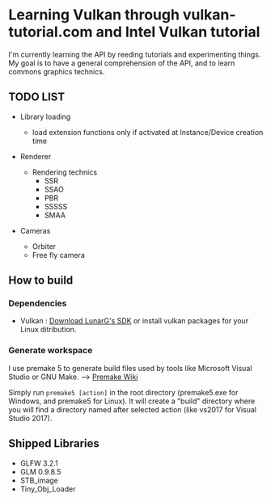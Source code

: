 # Learning Vulkan through vulkan-tutorial.com and Intel Vulkan tutorial 

I'm currently learning the API by reeding tutorials and experimenting things.
My goal is to have a general comprehension of the API, and to learn commons graphics technics.

## TODO LIST

* Library loading
	* load extension functions only if activated at Instance/Device creation time

* Renderer
    * Rendering technics
	    * SSR
		* SSAO
		* PBR
		* SSSSS
		* SMAA
* Cameras
    * Orbiter
	* Free fly camera
	
## How to build
### Dependencies

* Vulkan : [Download LunarG's SDK](https://vulkan.lunarg.com) or install vulkan packages for your Linux ditribution.

### Generate workspace

I use premake 5 to generate build files used by tools like Microsoft Visual Studio or GNU Make.
--> [Premake Wiki](https://github.com/premake/premake-core/wiki/Using-Premake)

Simply run `premake5 [action]` in the root directory (premake5.exe for Windows, and premake5 for Linux).
It will create a "build" directory where you will find a directory named after selected action (like vs2017 for Visual Studio 2017).

## Shipped Libraries

* GLFW 3.2.1
* GLM 0.9.8.5
* STB_image
* Tiny_Obj_Loader